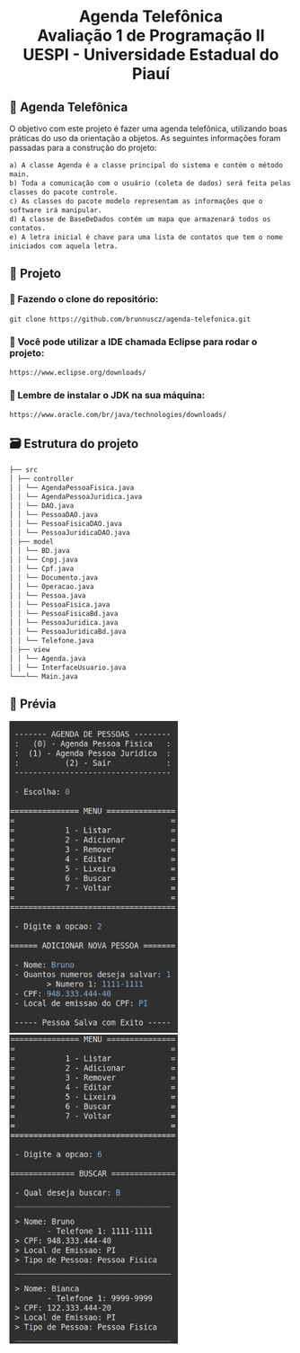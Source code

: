 <h1 align="center">
    Agenda Telefônica<br>
    Avaliação 1 de Programação II<br>
    UESPI - Universidade Estadual do Piauí
</h1>

## 📕 Agenda Telefônica

O objetivo com este projeto é fazer uma agenda telefônica, utilizando boas práticas do uso da orientação a objetos. As seguintes informações foram passadas para a construção do projeto:

    a) A classe Agenda é a classe principal do sistema e contém o método main.
    b) Toda a comunicação com o usuário (coleta de dados) será feita pelas classes do pacote controle.
    c) As classes do pacote modelo representam as informações que o software irá manipular.
    d) A classe de BaseDeDados contém um mapa que armazenará todos os contatos.
    e) A letra inicial é chave para uma lista de contatos que tem o nome iniciados com aquela letra.

## 📁 Projeto
### 📍 Fazendo o clone do repositório:

    git clone https://github.com/brunnuscz/agenda-telefonica.git

### 📍 Você pode utilizar a IDE chamada Eclipse para rodar o projeto:

    https://www.eclipse.org/downloads/
    
### 📍 Lembre de instalar o JDK na sua máquina:

    https://www.oracle.com/br/java/technologies/downloads/

## 🗃 Estrutura do projeto

    ├── src
    │ ├── controller
    │ │ └── AgendaPessoaFisica.java
    │ │ └── AgendaPessoaJuridica.java
    │ │ └── DAO.java
    │ │ └── PessoaDAO.java
    │ │ └── PessoaFisicaDAO.java
    │ │ └── PessoaJuridicaDAO.java
    │ ├── model
    │ │ └── BD.java
    │ │ └── Cnpj.java
    │ │ └── Cpf.java
    │ │ └── Documento.java
    │ │ └── Operacao.java
    │ │ └── Pessoa.java
    │ │ └── PessoaFisica.java
    │ │ └── PessoaFisicaBd.java
    │ │ └── PessoaJuridica.java
    │ │ └── PessoaJuridicaBd.java
    │ │ └── Telefone.java
    │ ├── view
    │ │ └── Agenda.java
    │ │ └── InterfaceUsuario.java
    └───└── Main.java
    
## 🚩 Prévia
<span>
    <img src="previa-1.png" width="300">
    <img src="previa-2.png" width="300">
</span>
